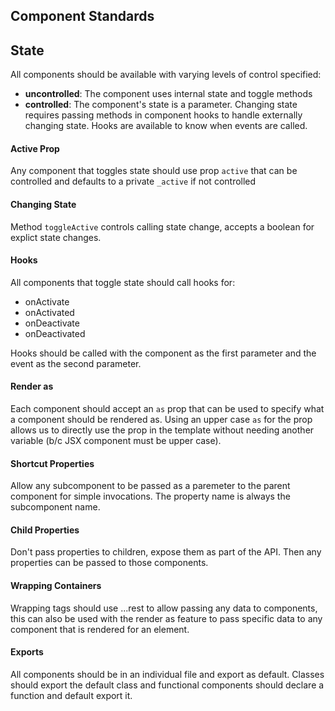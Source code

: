 ## Component Standards

## State
All components should be available with varying levels of control specified:
- **uncontrolled**: The component uses internal state and toggle methods
- **controlled**: The component's state is a parameter. Changing state requires
  passing methods in component hooks to handle externally changing state. Hooks are
  available to know when events are called.

#### Active Prop
Any component that toggles state should use prop `active` that can be controlled and
defaults to a private `_active` if not controlled

#### Changing State
Method `toggleActive` controls calling state change, accepts a boolean for explict
state changes.

#### Hooks
All components that toggle state should call hooks for:
- onActivate
- onActivated
- onDeactivate
- onDeactivated

Hooks should be called with the component as the first parameter and the event as the
second parameter.

#### Render as
Each component should accept an `as` prop that can be used to specify what a
component should be rendered as. Using an upper case `as` for the prop allows us to
directly use the prop in the template without needing another variable (b/c JSX
component must be upper case).

#### Shortcut Properties
Allow any subcomponent to be passed as a paremeter to the parent component for simple
invocations. The property name is always the subcomponent name.

#### Child Properties
Don't pass properties to children, expose them as part of the API. Then any properties
can be passed to those components.

#### Wrapping Containers
Wrapping tags should use ...rest to allow passing any data to components, this can
also be used with the render as feature to pass specific data to any component that
is rendered for an element.

#### Exports
All components should be in an individual file and export as default. Classes should
export the default class and functional components should declare a function and
default export it.
